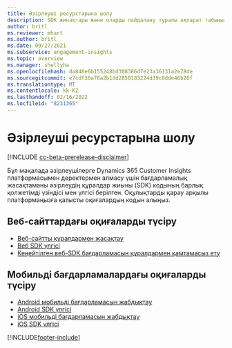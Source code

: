 ```yaml
---
title: Әзірлеуші ресурстарына шолу
description: SDK жинақтары және оларды пайдалану туралы ақпарат табыңыз.
author: britl
ms.reviewer: mhart
ms.author: britl
ms.date: 09/27/2021
ms.subservice: engagement-insights
ms.topic: overview
ms.manager: shellyha
ms.openlocfilehash: da848e6b155248bd308386d7e23a36131a2e78de
ms.sourcegitcommit: e7cdf36a78a2b1dd2850183224d39c8dde46b26f
ms.translationtype: MT
ms.contentlocale: kk-KZ
ms.lasthandoff: 02/16/2022
ms.locfileid: "8231365"
---
```

# <a name="developer-resources-overview"></a>Әзірлеуші ресурстарына шолу

[!INCLUDE [cc-beta-prerelease-disclaimer](includes/cc-beta-prerelease-disclaimer.md)]

Бұл мақалада әзірлеушілерге Dynamics 365 Customer Insights платформасымен деректермен алмасу үшін бағдарламалық жасақтаманы әзірлеудің құралдар жиыны (SDK) кодының барлық қолжетімді үзіндісі мен үлгісі берілген. Оқулықтарды қарау арқылы платформаңызға қатысты оқиғалардың кодын алыңыз.

## <a name="capture-events-from-websites"></a>Веб-сайттардағы оқиғаларды түсіру

- [Веб-сайтты құралдармен жасақтау](instrument-website.md)
- [Веб SDK үлгісі](websdk-sample.md)
- [Кеңейтілген веб-SDK бағдарламасын құралдармен қамтамасыз ету](advanced-SDK-implementation.md)

## <a name="capture-events-from-mobile-apps"></a>Мобильді бағдарламалардағы оқиғаларды түсіру

- [Android мобильді бағдарламасын жабдықтау](get-started-android.md)
- [Android SDK үлгісі](androidsdk-sample.md)
- [iOS мобильді бағдарламасын жабдықтау](get-started-ios.md)
- [iOS SDK үлгісі](iossdk-sample.md)

[!INCLUDE[footer-include](../includes/footer-banner.md)]
